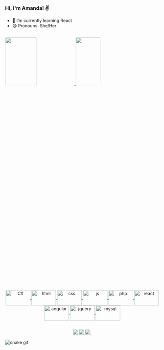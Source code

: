 ### Hi, I'm Amanda! ✌️

- 🌱 I’m currently learning React
- 😄 Pronouns: She/Her

##

<div>
<a href="https://github.com/Amandacamargo21">
  <img height="20%" width="45%"src="https://github-readme-stats.vercel.app/api?username=Amandacamargo21&show_icons=true&theme=dracula">
  <img height="20%" width="40%" src="https://github-readme-stats.vercel.app/api/top-langs/?username=Amandacamargo21&layout=compact&theme=dracula"
</div>

##
  
<div style="display: inline_block" align="center"><br>
  <img align="center" alt="C#" height="50" width="80" src="https://cdn.jsdelivr.net/gh/devicons/devicon/icons/csharp/csharp-original.svg">
   <img align="center" alt="html" height="50" width="80" src="https://cdn.jsdelivr.net/gh/devicons/devicon/icons/html5/html5-original.svg">
   <img align="center" alt="css" height="50" width="80" src="https://cdn.jsdelivr.net/gh/devicons/devicon/icons/css3/css3-original.svg">
   <img align="center" alt="js" height="50" width="80" src="https://cdn.jsdelivr.net/gh/devicons/devicon/icons/javascript/javascript-original.svg">
  <img align="center" alt="php" height="50" width="80" src="https://cdn.jsdelivr.net/gh/devicons/devicon/icons/php/php-original.svg">
  <img align="center" alt="react" height="50" width="80" src="https://cdn.jsdelivr.net/gh/devicons/devicon/icons/react/react-original-wordmark.svg">
  <img align="center" alt="angular" height="50" width="80" src="https://cdn.jsdelivr.net/gh/devicons/devicon/icons/angularjs/angularjs-original.svg">
  <img align="center" alt="jquery" height="50" width="80" src="https://cdn.jsdelivr.net/gh/devicons/devicon/icons/jquery/jquery-plain-wordmark.svg">
  <img align="center" alt="mysql" height="50" width="80" src="https://cdn.jsdelivr.net/gh/devicons/devicon/icons/mysql/mysql-original-wordmark.svg">
</div>

##

<div align="center">
  <a href="https://www.linkedin.com/in/amanda-camargo-91629620b/" target="_blank">
   <img src="https://img.shields.io/badge/-Linkedin-%23333?style=for-the-badge&logo=gmail&logoColor=white" target="_blank">
  </a>
  <a href="https://www.instagram.com/amandacamarg07/" target="_blank">
    <img src="https://img.shields.io/badge/-Instagram-%23E4405F?style=for-the-badge&logo=instagram&logoColor=white" target="_blank">
   </a>
 <a href="mailto:amandacamargo2102@gmail.com" target="_blank">
  <img src="https://img.shields.io/badge/-Gmail-%23333?style=for-the-badge&logo=gmail&logoColor=white" target="_blank">
 </a>
 <a href="https://api.whatsapp.com/send?phone=5541995509912&text=Ol%C3%A1!%20Tudo%20bem?%20Vim%20atrav%C3%A9s%20do%20seu%20Github!">
    <img source="https://img.shields.io/badge/-Whatsapp-%23333?style=for-the-badge&logo=gmail&logoColor=white" target="_blank">
  </a>
</div>


![snake gif](https://github.com/Amandacamargo21/Amandacamargo21/blob/output/github-contribution-grid-snake.svg)
